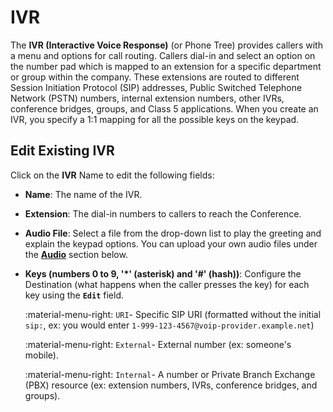 # IVR
The **IVR (Interactive Voice Response)** (or Phone Tree) provides callers with a menu and options for call routing. Callers dial-in and select an option on the number pad which is mapped to an extension for a specific department or group within the company. These extensions are routed to different Session Initiation Protocol (SIP) addresses, Public Switched Telephone Network (PSTN) numbers, internal extension numbers, other IVRs, conference bridges, groups, and Class 5 applications. When you create an IVR, you specify a 1:1 mapping for all the possible keys on the keypad.

## Edit Existing IVR
Click on the **IVR** Name to edit the following fields:

+ **Name**: The name of the IVR.
+ **Extension**: The dial-in numbers to callers to reach the Conference.
+ **Audio File**: Select a file from the drop-down list to play the greeting and explain the keypad options. You can upload your own audio files under the [**Audio**](/customer-portal/cp-audio/) section below. 
+ **Keys (numbers 0 to 9, '\*' (asterisk) and '#' (hash))**: Configure the Destination (what happens when the caller presses the key) for each key using the **`Edit`** field.
    
    :material-menu-right: `URI`- Specific SIP URI (formatted without the initial `sip:`, ex: you would enter `1-999-123-4567@voip-provider.example.net`)
    
    :material-menu-right: `External`- External number (ex: someone's mobile).
    
    :material-menu-right: `Internal`- A number or Private Branch Exchange (PBX) resource (ex: extension numbers, IVRs, conference bridges, and groups).
